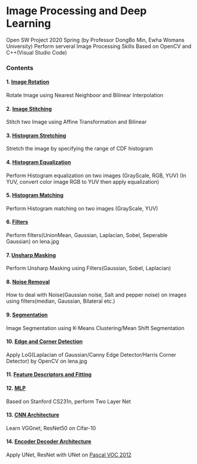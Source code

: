# Image Processing and Deep Learning
Open SW Project 2020 Spring (by Professor DongBo Min, Ewha Womans University)
Perform serveral Image Processing Skills Based on OpenCV and C++(Visual Studio Code)

### Contents
#### 1. [Image Rotation](https://github.com/JisuHann/Image-Processing-and-Deep-Learning/tree/master/1.%20Image%20Rotation)
Rotate Image using Nearest Neighboor and Bilinear Interpolation

#### 2. [Image Stitching](https://github.com/JisuHann/Image-Processing-and-Deep-Learning/tree/master/2.%20Image_Stitching)
Stitch two Image using Affine Transformation and Bilinear

#### 3. [Histogram Stretching](https://github.com/JisuHann/Image-Processing-and-Deep-Learning/tree/master/3.%20Histogram%20Stretching)
Stretch the image by specifying the range of CDF histogram

#### 4. [Histogram Equalization](https://github.com/JisuHann/Image-Processing-and-Deep-Learning/tree/master/4.%20Histogram%20Equalization)
Perform Histogram equalization on two images (GrayScale, RGB, YUV)
(In YUV, convert color image RGB to YUV then apply equalization)

#### 5. [Histogram Matching](https://github.com/JisuHann/Image-Processing-and-Deep-Learning/tree/master/5.%20Histogram%20Matching)
Perform Histogram matching on two images (GrayScale, YUV)

#### 6. [Filters](https://github.com/JisuHann/Image-Processing-and-Deep-Learning/tree/master/6.%20Filters)
Perform filters(UnionMean, Gaussian, Laplacian, Sobel, Seperable Gaussian) on lena.jpg

#### 7. [Unsharp Masking](https://github.com/JisuHann/Image-Processing-and-Deep-Learning/tree/master/7.%20Unsharp%20Masking)
Perform Unsharp Masking using Filters(Gaussian, Sobel, Laplacian)

#### 8. [Noise Removal](https://github.com/JisuHann/Image-Processing-and-Deep-Learning/tree/master/8.%20Noise%20Removal)
How to deal with Noise(Gaussian noise, Salt and pepper noise) on images using filters(median, Gaussian, Bilateral etc.)

#### 9. [Segmentation](https://github.com/JisuHann/Image-Processing-and-Deep-Learning/tree/master/9.%20Segmentation)
Image Segmentation using K-Means Clustering/Mean Shift Segmentation

#### 10. [Edge and Corner Detection](https://github.com/JisuHann/Image-Processing-and-Deep-Learning/tree/master/10.%20Edge%20and%20Corner%20Detection)
Apply LoG(Laplacian of Gaussian/Canny Edge Detector/Harris Corner Detector) by OpenCV on lena.jpg

#### 11. [Feature Descriptors and Fitting](https://github.com/JisuHann/Image-Processing-and-Deep-Learning/tree/master/11.%20Feature%20Descriptors%20and%20Fitting)


#### 12. [MLP](https://github.com/JisuHann/Image-Processing-and-Deep-Learning/tree/master/12.%20MLP)
Based on Stanford CS231n, perform Two Layer Net

#### 13. [CNN Architecture](https://github.com/JisuHann/Image-Processing-and-Deep-Learning/tree/master/13.%20CNN%20Architecture)
Learn VGGnet, ResNet50 on Cifar-10

#### 14. [Encoder Decoder Architecture](https://github.com/JisuHann/Image-Processing-and-Deep-Learning/tree/master/14.%20Encoder%20Decoder%20Architecture)
Apply UNet, ResNet with UNet on [Pascal VOC 2012](http://host.robots.ox.ac.uk/pascal/VOC/voc2012/)
